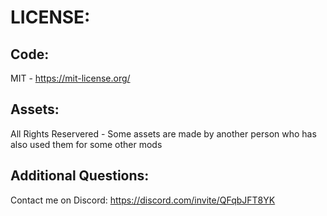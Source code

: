 # LICENSE:

## Code:
MIT - https://mit-license.org/

## Assets:
All Rights Reservered - Some assets are made by another person who has also used them for some other mods

## Additional Questions:
Contact me on Discord: https://discord.com/invite/QFqbJFT8YK
